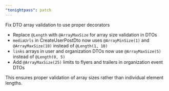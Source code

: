 ```yaml
---
"tonightpass": patch
---
```


Fix DTO array validation to use proper decorators

- Replace `@Length` with `@ArrayMaxSize` for array size validation in DTOs
- `mediaUrls` in CreateUserPostDto now uses `@ArrayMinSize(1)` and `@ArrayMaxSize(10)` instead of `@Length(1, 10)`
- `links` arrays in user and organization DTOs now use `@ArrayMaxSize(5)` instead of `@Length(0, 5)`
- Add `@ArrayMaxSize(25)` limits to flyers and trailers in organization event DTOs

This ensures proper validation of array sizes rather than individual element lengths.
